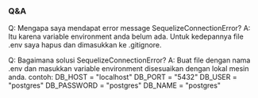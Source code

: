 ### Q&A
Q: Mengapa saya mendapat error message SequelizeConnectionError?
A: Itu karena variable environment anda belum ada. Untuk kedepannya file .env saya hapus dan dimasukkan ke .gitignore.

Q: Bagaimana solusi SequelizeConnectionError?
A: Buat file dengan nama .env dan masukkan variable environment disesuaikan dengan lokal mesin anda. contoh:
    DB_HOST = "localhost"
    DB_PORT = "5432"
    DB_USER = "postgres"
    DB_PASSWORD = "postgres"
    DB_NAME = "postgres"